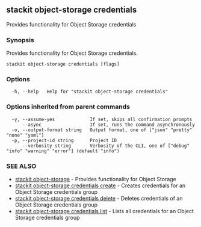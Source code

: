 ## stackit object-storage credentials

Provides functionality for Object Storage credentials

### Synopsis

Provides functionality for Object Storage credentials.

```
stackit object-storage credentials [flags]
```

### Options

```
  -h, --help   Help for "stackit object-storage credentials"
```

### Options inherited from parent commands

```
  -y, --assume-yes             If set, skips all confirmation prompts
      --async                  If set, runs the command asynchronously
  -o, --output-format string   Output format, one of ["json" "pretty" "none" "yaml"]
  -p, --project-id string      Project ID
      --verbosity string       Verbosity of the CLI, one of ["debug" "info" "warning" "error"] (default "info")
```

### SEE ALSO

* [stackit object-storage](./stackit_object-storage.md)	 - Provides functionality for Object Storage
* [stackit object-storage credentials create](./stackit_object-storage_credentials_create.md)	 - Creates credentials for an Object Storage credentials group
* [stackit object-storage credentials delete](./stackit_object-storage_credentials_delete.md)	 - Deletes credentials of an Object Storage credentials group
* [stackit object-storage credentials list](./stackit_object-storage_credentials_list.md)	 - Lists all credentials for an Object Storage credentials group

